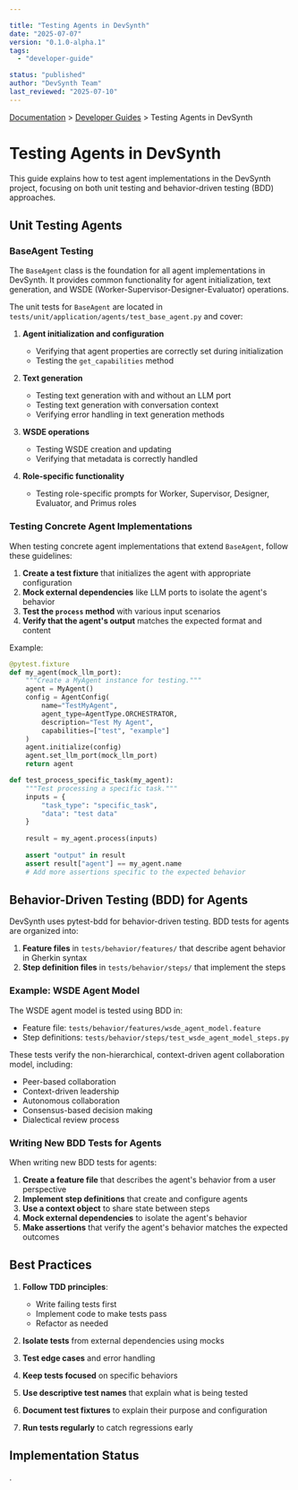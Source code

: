 ```yaml
---

title: "Testing Agents in DevSynth"
date: "2025-07-07"
version: "0.1.0-alpha.1"
tags:
  - "developer-guide"

status: "published"
author: "DevSynth Team"
last_reviewed: "2025-07-10"
---
```

<div class="breadcrumbs">
<a href="../index.md">Documentation</a> &gt; <a href="index.md">Developer Guides</a> &gt; Testing Agents in DevSynth
</div>

# Testing Agents in DevSynth

This guide explains how to test agent implementations in the DevSynth project, focusing on both unit testing and behavior-driven testing (BDD) approaches.

## Unit Testing Agents

### BaseAgent Testing

The `BaseAgent` class is the foundation for all agent implementations in DevSynth. It provides common functionality for agent initialization, text generation, and WSDE (Worker-Supervisor-Designer-Evaluator) operations.

The unit tests for `BaseAgent` are located in `tests/unit/application/agents/test_base_agent.py` and cover:

1. **Agent initialization and configuration**
   - Verifying that agent properties are correctly set during initialization
   - Testing the `get_capabilities` method

2. **Text generation**
   - Testing text generation with and without an LLM port
   - Testing text generation with conversation context
   - Verifying error handling in text generation methods

3. **WSDE operations**
   - Testing WSDE creation and updating
   - Verifying that metadata is correctly handled

4. **Role-specific functionality**
   - Testing role-specific prompts for Worker, Supervisor, Designer, Evaluator, and Primus roles


### Testing Concrete Agent Implementations

When testing concrete agent implementations that extend `BaseAgent`, follow these guidelines:

1. **Create a test fixture** that initializes the agent with appropriate configuration
2. **Mock external dependencies** like LLM ports to isolate the agent's behavior
3. **Test the `process` method** with various input scenarios
4. **Verify that the agent's output** matches the expected format and content


Example:

```python
@pytest.fixture
def my_agent(mock_llm_port):
    """Create a MyAgent instance for testing."""
    agent = MyAgent()
    config = AgentConfig(
        name="TestMyAgent",
        agent_type=AgentType.ORCHESTRATOR,
        description="Test My Agent",
        capabilities=["test", "example"]
    )
    agent.initialize(config)
    agent.set_llm_port(mock_llm_port)
    return agent

def test_process_specific_task(my_agent):
    """Test processing a specific task."""
    inputs = {
        "task_type": "specific_task",
        "data": "test data"
    }
    
    result = my_agent.process(inputs)
    
    assert "output" in result
    assert result["agent"] == my_agent.name
    # Add more assertions specific to the expected behavior
```

## Behavior-Driven Testing (BDD) for Agents

DevSynth uses pytest-bdd for behavior-driven testing. BDD tests for agents are organized into:

1. **Feature files** in `tests/behavior/features/` that describe agent behavior in Gherkin syntax
2. **Step definition files** in `tests/behavior/steps/` that implement the steps


### Example: WSDE Agent Model

The WSDE agent model is tested using BDD in:

- Feature file: `tests/behavior/features/wsde_agent_model.feature`
- Step definitions: `tests/behavior/steps/test_wsde_agent_model_steps.py`


These tests verify the non-hierarchical, context-driven agent collaboration model, including:

- Peer-based collaboration
- Context-driven leadership
- Autonomous collaboration
- Consensus-based decision making
- Dialectical review process


### Writing New BDD Tests for Agents

When writing new BDD tests for agents:

1. **Create a feature file** that describes the agent's behavior from a user perspective
2. **Implement step definitions** that create and configure agents
3. **Use a context object** to share state between steps
4. **Mock external dependencies** to isolate the agent's behavior
5. **Make assertions** that verify the agent's behavior matches the expected outcomes


## Best Practices

1. **Follow TDD principles**:
   - Write failing tests first
   - Implement code to make tests pass
   - Refactor as needed

2. **Isolate tests** from external dependencies using mocks

3. **Test edge cases** and error handling

4. **Keep tests focused** on specific behaviors

5. **Use descriptive test names** that explain what is being tested

6. **Document test fixtures** to explain their purpose and configuration

7. **Run tests regularly** to catch regressions early
## Implementation Status

.
